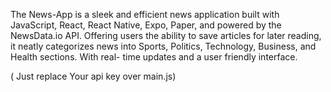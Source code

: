 The News-App is a sleek and efficient news application built with JavaScript, React, React Native, Expo, Paper, and 
powered by the NewsData.io API. Offering users the ability to save articles for later reading, it 
neatly categorizes news into Sports, Politics, Technology, Business, and Health sections. With real- time updates and a user friendly interface.

( Just replace Your api key over main.js)
